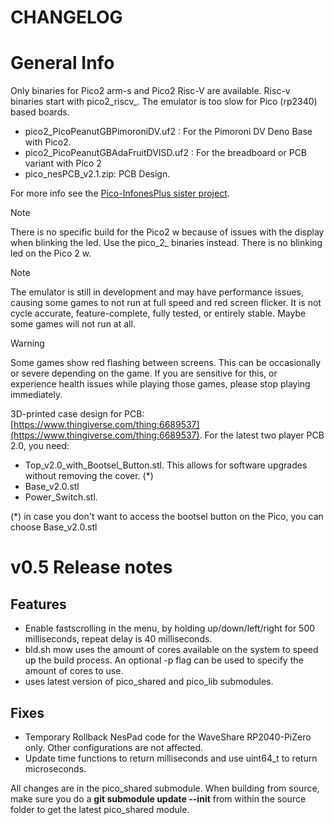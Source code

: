 # CHANGELOG

# General Info

Only binaries for Pico2 arm-s and Pico2 Risc-V are available. Risc-v binaries start with pico2_riscv_. The emulator is too slow for Pico (rp2340) based boards.

- pico2_PicoPeanutGBPimoroniDV.uf2 : For the Pimoroni DV Deno Base with Pico2.
- pico2_PicoPeanutGBAdaFruitDVISD.uf2 : For the breadboard or PCB variant with Pico 2
- pico_nesPCB_v2.1.zip: PCB Design.

For more info see the [Pico-InfonesPlus sister project](https://github.com/fhoedemakers/pico-infonesPlus#pcb-with-raspberry-pi-pico-or-pico-2).

>[!NOTE]
>There is no specific build for the Pico2 w because of issues with the display when blinking the led. Use the pico_2_ binaries instead. There is no blinking led on the Pico 2 w.

> [!NOTE]
The emulator is still in development and may have performance issues, causing some games to not run at full speed and red screen flicker. It is not cycle accurate, feature-complete, fully tested, or entirely stable. Maybe some games will not run at all.

> [!WARNING]
>  Some games show red flashing between screens. This can be occasionally or severe depending on the game. If you are sensitive for this, or experience health issues while playing those games, please stop playing immediately.


3D-printed case design for PCB: [https://www.thingiverse.com/thing:6689537](https://www.thingiverse.com/thing:6689537). 
For the latest two player PCB 2.0, you need:

- Top_v2.0_with_Bootsel_Button.stl. This allows for software upgrades without removing the cover. (*)
- Base_v2.0.stl
- Power_Switch.stl.

(*) in case you don't want to access the bootsel button on the Pico, you can choose Base_v2.0.stl


# v0.5 Release notes

## Features
- Enable fastscrolling in the menu, by holding up/down/left/right for 500 milliseconds, repeat delay is 40 milliseconds.
- bld.sh mow uses the amount of cores available on the system to speed up the build process. An optional -p flag can be used to specify the amount of cores to use.
- uses latest version of pico_shared and pico_lib submodules.

## Fixes
- Temporary Rollback NesPad code for the WaveShare RP2040-PiZero only. Other configurations are not affected.
- Update time functions to return milliseconds and use uint64_t to return microseconds.

All changes are in the pico_shared submodule. When building from source, make sure you do a **git submodule update --init** from within the source folder to get the latest pico_shared module.